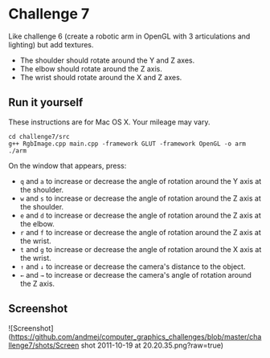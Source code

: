 Challenge 7
===========

Like challenge 6 (create a robotic arm in OpenGL with 3 articulations and lighting) but add textures.

* The shoulder should rotate around the Y and Z axes.
* The elbow should rotate around the Z axis.
* The wrist should rotate around the X and Z axes.

Run it yourself
---------------

These instructions are for Mac OS X. Your mileage may vary.

    cd challenge7/src
    g++ RgbImage.cpp main.cpp -framework GLUT -framework OpenGL -o arm
    ./arm
    
On the window that appears, press:

* `q` and `a` to increase or decrease the angle of rotation around the Y axis at the shoulder.
* `w` and `s` to increase or decrease the angle of rotation around the Z axis at the shoulder.
* `e` and `d` to increase or decrease the angle of rotation around the Z axis at the elbow.
* `r` and `f` to increase or decrease the angle of rotation around the Z axis at the wrist.
* `t` and `g` to increase or decrease the angle of rotation around the X axis at the wrist.
* `↑` and `↓` to increase or decrease the camera's distance to the object.
* `←` and `→` to increase or decrease the camera's angle of rotation around the Z axis.

Screenshot
-----------

![Screenshot](https://github.com/andmej/computer_graphics_challenges/blob/master/challenge7/shots/Screen shot 2011-10-19 at 20.20.35.png?raw=true)
